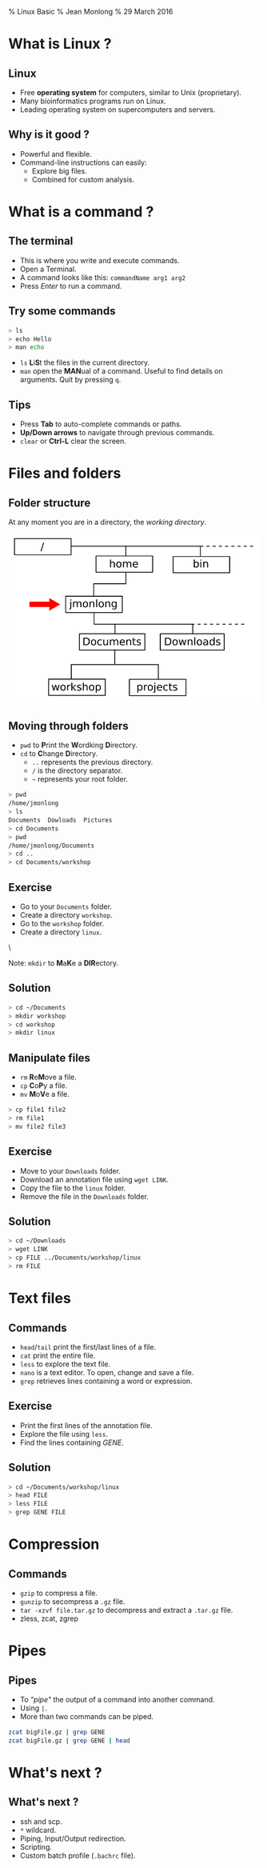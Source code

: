 % Linux Basic
% Jean Monlong
% 29 March 2016

# What is Linux ?

## Linux

- Free **operating system** for computers, similar to Unix (proprietary).
- Many bioinformatics programs run on Linux.
- Leading operating system on supercomputers and servers.

## Why is it good ?

- Powerful and flexible.
- Command-line instructions can easily:
	- Explore big files.
	- Combined for custom analysis.
	
# What is a command ?

## The terminal

- This is where you write and execute commands.
- Open a Terminal.
- A command looks like this: `commandName arg1 arg2`
- Press *Enter* to run a command.

## Try some commands

~~~sh
> ls
> echo Hello
> man echo
~~~

- `ls` **L**i**S**t the files in the current directory.
- `man` open the **MAN**ual of a command. Useful to find details on arguments. Quit by pressing `q`.

## Tips

- Press **Tab** to auto-complete commands or paths.
- **Up/Down arrows** to navigate through previous commands.
- `clear` or **Ctrl-L** clear the screen.

# Files and folders

## Folder structure

At any moment you are in a directory, the *working directory*.

![](../img/unixFileSystem.png)

## Moving through folders

- `pwd` to **P**rint the **W**ordking **D**irectory.
- `cd` to **C**hange **D**irectory.
	- `..` represents the previous directory.
	- `/` is the directory separator.
	- `~` represents your root folder.

~~~sh
> pwd
/home/jmonlong
> ls
Documents  Dowloads  Pictures
> cd Documents
> pwd
/home/jmonlong/Documents
> cd ..
> cd Documents/workshop
~~~

## Exercise

- Go to your `Documents` folder.
- Create a directory `workshop`.
- Go to the `workshop` folder.
- Create a directory `linux`.

\

Note: `mkdir` to **M**a**K**e a **DIR**ectory.

## Solution

~~~sh
> cd ~/Documents
> mkdir workshop
> cd workshop
> mkdir linux
~~~

## Manipulate files

- `rm` **R**e**M**ove a file.
- `cp` **C**o**P**y a file.
- `mv` **M**o**V**e a file.

~~~sh
> cp file1 file2
> rm file1
> mv file2 file3
~~~

## Exercise

- Move to your `Downloads` folder.
- Download an annotation file using `wget LINK`.
- Copy the file to the `linux` folder.
- Remove the file in the `Downloads` folder.

## Solution

~~~sh
> cd ~/Downloads
> wget LINK
> cp FILE ../Documents/workshop/linux
> rm FILE
~~~

# Text files

## Commands

- `head`/`tail` print the first/last lines of a file.
- `cat` print the entire file.
- `less` to explore the text file.
- `nano` is a text editor. To open, change and save a file.
- `grep` retrieves lines containing a word or expression.

## Exercise

- Print the first lines of the annotation file.
- Explore the file using `less`.
- Find the lines containing *GENE*.

## Solution

~~~sh
> cd ~/Documents/workshop/linux
> head FILE
> less FILE
> grep GENE FILE
~~~

# Compression

## Commands

- `gzip` to compress a file.
- `gunzip` to secompress a `.gz` file.
- `tar -xzvf file.tar.gz` to decompress and extract a `.tar.gz` file.
- zless, zcat, zgrep

# Pipes

## Pipes

- To *"pipe"* the output of a command into another command.
- Using `|`.
- More than two commands can be piped.

~~~sh
zcat bigFile.gz | grep GENE
zcat bigFile.gz | grep GENE | head 
~~~



# What's next ?

## What's next ?

- ssh and scp.
- `*` wildcard.
- Piping, Input/Output redirection.
- Scripting.
- Custom batch profile (`.bachrc` file).
